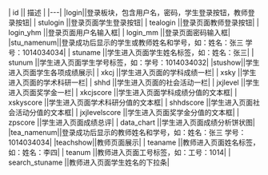 | id  ||    描述      |
|---|
|login||登录板块，包含用户名，密码，学生登录按钮，教师登录按钮|
|  stulogin ||登录页面学生登录按钮|
|  tealogin ||登录页面教师登录按钮|
|  login_yhm ||登录页面用户名输入框|
|  login_mm ||登录页面密码输入框|
|stu_namenum||登录成功后显示的学生或教师姓名和学号，如：姓名：张三  学号：1014034034|
| stuname ||学生进入页面学生姓名标签，如：姓名：张三|
|  stunum ||学生进入页面学生学号标签，如：学号：1014034032|
|stushow||学生进入页面学生各项成绩展示|
|  xkcj ||学生进入页面的学科成绩一栏|
|  xsky ||学生进入页面的学术科研一栏|
|  shhd ||学生进入页面的社会活动一栏|
|  jxjlevel ||学生进入页面奖学金一栏|
|  xkcjscore ||学生进入页面学科成绩分值的文本框|
|  xskyscore ||学生进入页面学术科研分值的文本框|
|  shhdscore ||学生进入页面社会活动分值的文本框|
|  jxjlevelscore ||学生进入页面奖学金分值的文本框|
|  zpscore ||学生进入页面成绩总评|
|  data_chart ||学生进入页面成绩分析饼状图|
|tea_namenum||登录成功后显示的教师姓名和学号，如：姓名：张三  学号：1014034034|
|teachshow||教师页面展示|
|  teaname ||教师进入页面姓名标签，如：姓名：李四|
|  teanum ||教师进入页面工号标签，如：工号：1014|
|  search_stuname ||教师进入页面学生姓名的下拉条|